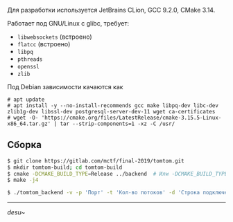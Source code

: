 Для разработки используется JetBrains CLion, GCC 9.2.0, CMake 3.14.

Работает под GNU/Linux с glibc, требует:
* `libwebsockets` (встроено)
* `flatcc` (встроено)
* `libpq`
* `pthreads`
* `openssl`
* `zlib`

Под Debian зависимости качаются как
```
# apt update
# apt install -y --no-install-recommends gcc make libpq-dev libc-dev zlib1g-dev libssl-dev postgresql-server-dev-11 wget ca-certificates
# wget -O- 'https://cmake.org/files/LatestRelease/cmake-3.15.5-Linux-x86_64.tar.gz' | tar --strip-components=1 -xz -C /usr/
```

## Сборка

```bash
$ git clone https://gitlab.com/mctf/final-2019/tomtom.git
$ mkdir tomtom-build; cd tomtom-build
$ cmake -DCMAKE_BUILD_TYPE=Release ../backend  # Или -DCMAKE_BUILD_TYPE=Debug
$ make -j4 

$ ./tomtom_backend -v -p 'Порт' -t 'Кол-во потоков' -d 'Строка подключения к БД' -s 'Соль для хэширования паролей'
```

***

*desu~*
